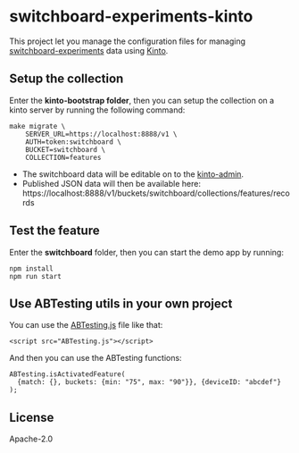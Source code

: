# switchboard-experiments-kinto

This project let you manage the configuration files for managing [switchboard-experiments](https://github.com/mozilla-services/switchboard-experiments) data using [Kinto](http://kinto-storage.org/).


## Setup the collection

Enter the **kinto-bootstrap folder**, then you can setup the
collection on a kinto server by running the following command:

    make migrate \
	    SERVER_URL=https://localhost:8888/v1 \
		AUTH=token:switchboard \
		BUCKET=switchboard \
		COLLECTION=features

- The switchboard data will be editable on to the [kinto-admin](http://kinto.github.io/kinto-admin/).
- Published JSON data will then be available here: https://localhost:8888/v1/buckets/switchboard/collections/features/records


## Test the feature

Enter the **switchboard** folder, then you can start the demo app by running:

    npm install
	npm run start

## Use ABTesting utils in your own project

You can use the [ABTesting.js](http://mozilla-services.github.io/switchboard-experiments-kinto/ABTesting.js) file like that:

    <script src="ABTesting.js"></script>

And then you can use the ABTesting functions:

    ABTesting.isActivatedFeature(
	  {match: {}, buckets: {min: "75", max: "90"}}, {deviceID: "abcdef"}
	);

## License

Apache-2.0
